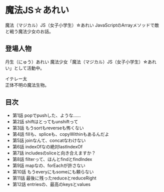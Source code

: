 # 魔法JS☆あれい

魔法（マジカル）JS（女子小学生）☆あれい
JavaScriptのArrayメソッドで敵と戦う魔法少女のお話。

## 登場人物

丹生（にゅう）あれい
魔法少女「魔法（マジカル）JS（女子小学生）☆あれい」として活動中。

イテレー太  
正体不明の魔法生物。

## 目次

* 第1話 popでpushした、ような……
* 第2話 shiftはとってもunshiftって
* 第3話 もうsortもreverseも怖くない
* 第4話 fillも、spliceも、copyWithinもあるんだよ
* 第5話 joinなんて、concatなわけない
* 第6話 indexOfなの絶対lastIndexOf
* 第7話 includesのsliceと向き合えますか？
* 第8話 filterって、ほんとfindとfindIndex
* 第9話 mapなの、forEachが許さない
* 第10話 もうeveryにもsomeにも頼らない
* 第11話 最後に残ったreduceとreduceRight
* 第12話 entriesの、最高のkeysとvalues


<!--stackedit_data:
eyJoaXN0b3J5IjpbNzM1MjYxMzc5LDEyMDAxNzYwOTMsMjAyMj
U0NjUxOSwtODMzNDA4ODQ4LDEwMjc4ODUyODYsLTEwODUzNzY2
MzEsLTIwMzE3MzM5OTZdfQ==
-->